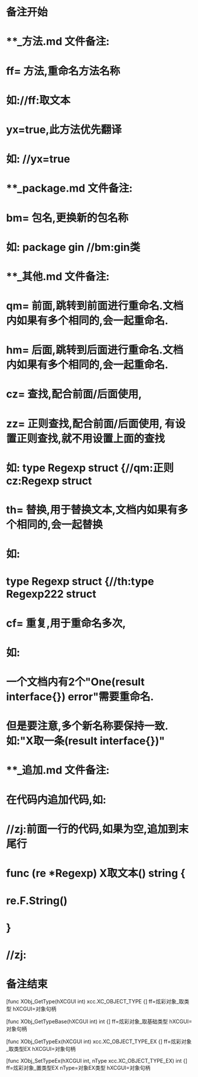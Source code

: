 # 备注开始
# **_方法.md 文件备注:
# ff= 方法,重命名方法名称
# 如://ff:取文本
#
# yx=true,此方法优先翻译
# 如: //yx=true

# **_package.md 文件备注:
# bm= 包名,更换新的包名称 
# 如: package gin //bm:gin类

# **_其他.md 文件备注:
# qm= 前面,跳转到前面进行重命名.文档内如果有多个相同的,会一起重命名.
# hm= 后面,跳转到后面进行重命名.文档内如果有多个相同的,会一起重命名.
# cz= 查找,配合前面/后面使用,
# zz= 正则查找,配合前面/后面使用, 有设置正则查找,就不用设置上面的查找
# 如: type Regexp struct {//qm:正则 cz:Regexp struct
#
# th= 替换,用于替换文本,文档内如果有多个相同的,会一起替换
# 如:
# type Regexp struct {//th:type Regexp222 struct
#
# cf= 重复,用于重命名多次,
# 如: 
# 一个文档内有2个"One(result interface{}) error"需要重命名.
# 但是要注意,多个新名称要保持一致. 如:"X取一条(result interface{})"

# **_追加.md 文件备注:
# 在代码内追加代码,如:
# //zj:前面一行的代码,如果为空,追加到末尾行
# func (re *Regexp) X取文本() string { 
# re.F.String()
# }
# //zj:
# 备注结束

[func XObj_GetType(hXCGUI int) xcc.XC_OBJECT_TYPE {]
ff=炫彩对象_取类型
hXCGUI=对象句柄

[func XObj_GetTypeBase(hXCGUI int) int {]
ff=炫彩对象_取基础类型
hXCGUI=对象句柄

[func XObj_GetTypeEx(hXCGUI int) xcc.XC_OBJECT_TYPE_EX {]
ff=炫彩对象_取类型EX
hXCGUI=对象句柄

[func XObj_SetTypeEx(hXCGUI int, nType xcc.XC_OBJECT_TYPE_EX) int {]
ff=炫彩对象_置类型EX
nType=对象EX类型
hXCGUI=对象句柄

